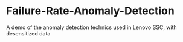 # Failure-Rate-Anomaly-Detection
A demo of the anomaly detection technics used in Lenovo SSC, with desensitized data
